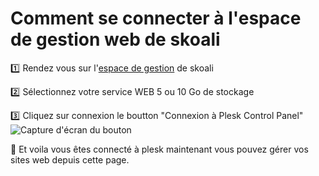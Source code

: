 # Comment se connecter à l'espace de gestion web de skoali 



:one: Rendez vous sur l'[espace de gestion](https://gestion.skoali.fr) de skoali

:two: Sélectionnez votre service WEB 5 ou 10 Go de stockage

:three: Cliquez sur connexion le boutton "Connexion à Plesk Control Panel" ![Capture d'écran du bouton](https://github.com/Skoali/tutoriels/tree/master/images/ConnexionAPlex.png)

:tada: Et voila vous êtes connecté à plesk maintenant vous pouvez gérer vos sites web depuis cette page.